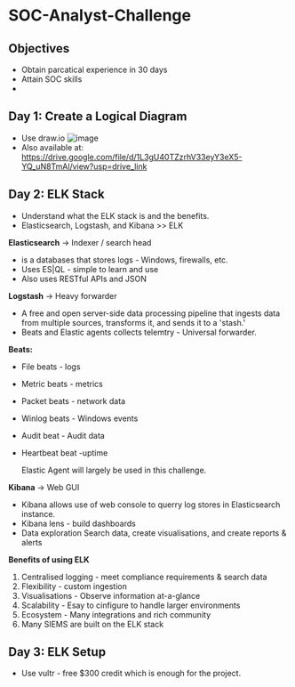 # SOC-Analyst-Challenge
## Objectives
- Obtain parcatical experience in 30 days
- Attain SOC skills
- 
## Day 1: Create a Logical Diagram
- Use draw.io
![image](https://github.com/user-attachments/assets/e53e99c1-d566-46a4-8a60-08fa086fbd56)
- Also available at: https://drive.google.com/file/d/1L3gU40TZzrhV33eyY3eX5-YQ_uN8TmAl/view?usp=drive_link

## Day 2: ELK Stack
- Understand what the ELK stack is and the benefits.
- Elasticsearch, Logstash, and Kibana >> ELK

**Elasticsearch** -> Indexer / search head
  - is a databases that stores logs - Windows, firewalls, etc.
  - Uses ES|QL - simple to learn and use
  - Also uses RESTful APIs and JSON

**Logstash** -> Heavy forwarder
- A free and open server-side data processing pipeline that ingests data from multiple sources, transforms it, and sends it to a 'stash.'
- Beats and Elastic agents collects telemtry - Universal forwarder.

**Beats:**
- File beats - logs
- Metric beats - metrics
- Packet beats - network data
- Winlog beats - Windows events
- Audit beat - Audit data
- Heartbeat beat -uptime

  Elastic Agent will largely be used in this challenge.

**Kibana** -> Web GUI
- Kibana allows use of web console to querry log stores in Elasticsearch instance.
- Kibana lens - build dashboards
- Data exploration
 Search data, create visualisations, and create reports & alerts

**Benefits of using ELK**
1. Centralised logging - meet compliance requirements & search data
2. Flexibility - custom ingestion
3. Visualisations - Observe information at-a-glance
4. Scalability - Esay to cinfigure to handle larger environments
5. Ecosystem - Many integrations and rich community
6. Many SIEMS are built on the ELK stack

## Day 3: ELK Setup
- Use vultr - free $300 credit which is enough for the project.

